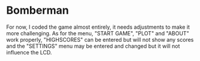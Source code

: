# Bomberman
For now, I coded the game almost entirely, it needs adjustments to make it more challenging.
As for the menu, "START GAME", "PLOT" and "ABOUT" work properly, "HIGHSCORES" can be entered but will not show any scores and the "SETTINGS" menu may be entered and changed but it will not influence the LCD.
